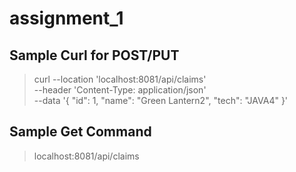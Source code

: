 # assignment_1


## Sample Curl for POST/PUT
>curl --location 'localhost:8081/api/claims' \
--header 'Content-Type: application/json' \
--data '{
"id": 1,
"name": "Green Lantern2",
"tech": "JAVA4"
}'

## Sample Get Command
>localhost:8081/api/claims 
